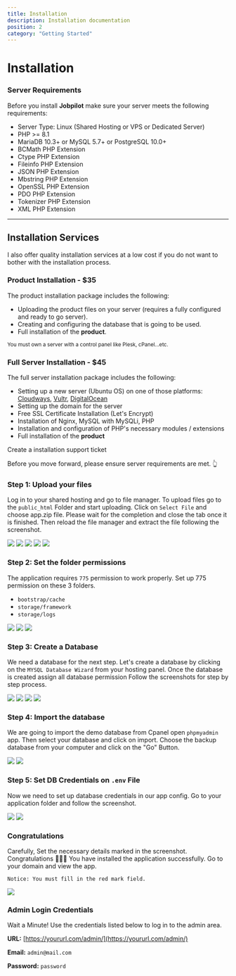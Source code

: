 ```yaml
---
title: Installation
description: Installation documentation
position: 2
category: "Getting Started"
---
```


# Installation

### Server Requirements

Before you install **Jobpilot** make sure your server meets the following requirements:

- Server Type: Linux (Shared Hosting or VPS or Dedicated Server)
- PHP >= 8.1
- MariaDB 10.3+ or MySQL 5.7+ or PostgreSQL 10.0+
- BCMath PHP Extension
- Ctype PHP Extension
- Fileinfo PHP Extension
- JSON PHP Extension
- Mbstring PHP Extension
- OpenSSL PHP Extension
- PDO PHP Extension
- Tokenizer PHP Extension
- XML PHP Extension
---

<hightlight-block>
<template>
  <h3 class="!text-white"> Hosting Recommendation </h3>

  We recommend you set up this application on a cloud server. A cloud server is great for SPA, in terms of speed, security, and scalability.

  We recommend 
  <a href="http://go.templatecookie.com/cloudways" target="_blank">Cloudways</a>, <a href="http://go.templatecookie.com/vultr" target="_blank">Vultr</a>, <a href="http://go.templatecookie.com/digitalocean" target="_blank">Digitalocean</a>, and <a href="http://go.templatecookie.com/namecheap" target="_blank"> Namecheap </a>
</template>
</hightlight-block>

<div class="bg-gray-200 rounded-xl px-4 py-6">
  <section id="installation-services">
      <h2>Installation Services</h2>
      <p>I also offer quality installation services at a low cost if you do not want to bother with the installation process.</p>
      <div id="product-installation">
          <h3>Product Installation - $35</h3>
          <p>The product installation package includes the following:</p>
          <ul>
              <li>Uploading the product files on your server (requires a fully configured and ready to go server).</li>
              <li>Creating and configuring the database that is going to be used.</li>
              <li>Full installation of the <strong>product</strong>.</li>
          </ul>
          <small class="text-muted">You must own a server with a control panel like Plesk, cPanel...etc.</small>
      </div>
      <div id="full-installation">
          <h3>Full Server Installation - $45</h3>
          <p>The full server installation package includes the following:</p>
          <ul>
              <li>Setting up a new server (Ubuntu OS) on one of those platforms: <a href="http://go.templatecookie.com/cloudways" target="_blank">Cloudways</a>, <a href="http://go.templatecookie.com/vultr" target="_blank">Vultr</a>, <a href="http://go.templatecookie.com/digitalocean" target="_blank">DigitalOcean</a></li>
              <li>Setting up the domain for the server</li>
              <li>Free SSL Certificate Installation (Let's Encrypt)</li>
              <li>Installation of Nginx, MySQL with MySQLi, PHP</li>
              <li>Installation and configuration of PHP's necessary modules / extensions</li>
              <li>Full installation of the <strong>product</strong></li>
          </ul>
      </div>
      <nuxt-link class="outline-btn" to="/get-support">Create a installation support ticket</nuxt-link>
  </section>
</div>


Before you move forward, please ensure server requirements are met. 👆

### Step 1: Upload your files

Log in to your shared hosting and go to file manager. To upload files go to the `public_html` Folder and start uploading. Click on `Select File` and choose app.zip file. Please wait for the completion and close the tab once it is finished. Then reload the file manager and extract the file following the screenshot.


![](/docs/jobpilot/install/s2.png)
![](/docs/jobpilot/install/s3.png)
![](/docs/jobpilot/install/s4.png)
![](/docs/jobpilot/install/s5.png) 
![](/docs/jobpilot/install/s5_2.png)

### Step 2: Set the folder permissions

The application requires `775` permission to work properly. Set up 775 permission on these 3 folders. 

- `bootstrap/cache`
- `storage/framework`
- `storage/logs`

![](/docs/jobpilot/install/s7.png)
![](/docs/jobpilot/install/s8.png)
![](/docs/jobpilot/install/s9.png)

### Step 3: Create a Database

We need a database for the next step. Let's create a database by clicking on the `MYSQL Database Wizard` from your hosting panel. Once the database is created assign all database permission 
Follow the screenshots for step by step process. 

![](/docs/jobpilot/install/s11.png)
![](/docs/jobpilot/install/s12.png)
![](/docs/jobpilot/install/s13.png)
![](/docs/jobpilot/install/s14.png)

### Step 4: Import the database

We are going to import the demo database from Cpanel open `phpmyadmin` app. Then select your database and click on import. Choose the backup database from your computer and click on the "Go" Button.

![](/docs/jobpilot/install/s18.png)
![](/docs/jobpilot/install/s19.png)

### Step 5: Set DB Credentials on `.env` File

Now we need to set up database credentials in our app config. Go to your application folder and follow the screenshot.

![](/docs/jobpilot/install/s15.png) 
![](/docs/jobpilot/install/s16.png)

### Congratulations

Carefully, Set the necessary details marked in the screenshot. Congratulations 🎉🎉🎉 You have installed the application successfully. Go to your domain and view the app.

`Notice: You must fill in the red mark field.`

![](/docs/jobpilot/install/s17.png) 

### Admin Login Credentials

Wait a Minute! Use the credentials listed below to log in to the admin area.

**URL:** [https://yoururl.com/admin/](https://yoururl.com/admin/)

**Email:** `admin@mail.com`

**Password:** `password`


